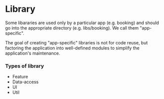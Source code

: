 # Library

Some libararies are used only by a particular app (e.g. booking) and should go into the appropriate directory (e.g. libs/booking). We call them "app-specific".

The goal of creating "app-specific" libraries is not for code reuse, but factoring the application into well-defined modules to simplify the application's maintenance.

### Types of library

- Feature
- Data-access
- UI
- Util